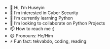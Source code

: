 - 👋 Hi, I’m Huseyin
- 👀 I’m interested in Cyber Security
- 🌱 I’m currently learning Python
- 💞️ I’m looking to collaborate on Python Projects
- 📫 How to reach me :)
- 😄 Pronouns: He/Him
- ⚡ Fun fact: tekvabdo, coding, reading

<!---
huseyinyildiz34/huseyinyildiz34 is a ✨ special ✨ repository because its `README.md` (this file) appears on your GitHub profile.
You can click the Preview link to take a look at your changes.
--->

